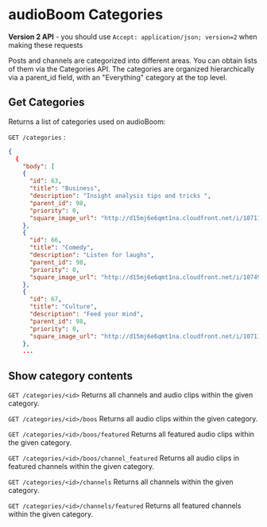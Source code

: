 # audioBoom Categories

**Version 2 API** - you should use `Accept: application/json; version=2` when making these requests

Posts and channels are categorized into different areas. You can obtain lists of them via the Categories API.  The categories are organized hierarchically via a parent_id field, with an "Everything" category at the top level.

Get Categories
----
Returns a list of categories used on audioBoom:

`GET /categories` :

```json
{
  {
    "body": [
    {
      "id": 63,
      "title": "Business",
      "description": "Insight analysis tips and tricks ",
      "parent_id": 98,
      "priority": 0,
      "square_image_url": "http://d15mj6e6qmt1na.cloudfront.net/i/10711101"
    },
    {
      "id": 66,
      "title": "Comedy",
      "description": "Listen for laughs",
      "parent_id": 98,
      "priority": 0,
      "square_image_url": "http://d15mj6e6qmt1na.cloudfront.net/i/10749503"
    },
    {
      "id": 67,
      "title": "Culture",
      "description": "Feed your mind",
      "parent_id": 98,
      "priority": 0,
      "square_image_url": "http://d15mj6e6qmt1na.cloudfront.net/i/10711109"
    },
    ...
```



Show category contents
----

`GET /categories/<id>` Returns all channels and audio clips within the given category.

`GET /categories/<id>/boos` Returns all audio clips within the given category.
  
`GET /categories/<id>/boos/featured` Returns all featured audio clips within the given category.
  
`GET /categories/<id>/boos/channel_featured` Returns all audio clips in featured channels within the given category.
  
`GET /categories/<id>/channels` Returns all channels within the given category.
  
`GET /categories/<id>/channels/featured` Returns all featured channels within the given category.